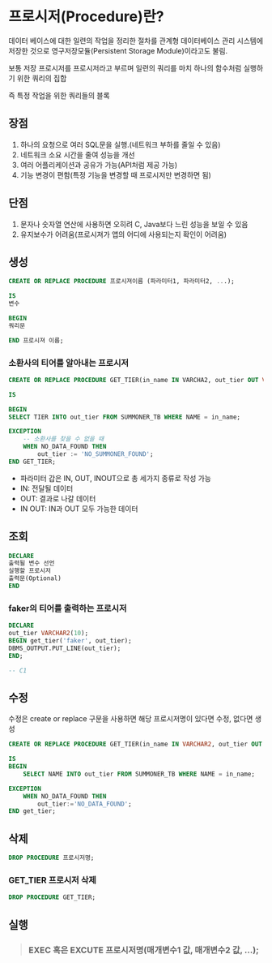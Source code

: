 # 프로시저(Procedure)란?
데이터 베이스에 대한 일련의 작업을 정리한 절차를 관계형 데이터베이스 관리 시스템에 저장한 것으로 영구저장모듈(Persistent Storage Module)이라고도 불림.


보통 저장 프로시저를 프로시저라고 부르며 일련의 쿼리를 마치 하나의 함수처럼 실행하기 위한 쿼리의 집합

즉 특정 작업을 위한 쿼리들의 블록

## 장점

1. 하나의 요청으로 여러 SQL문을 실행.(네트워크 부하를 줄일 수 있음)
2. 네트워크 소요 시간을 줄여 성능을 개선
3. 여러 어플리케이션과 공유가 가능(API처럼 제공 가능)
4. 기능 변경이 편함(특정 기능을 변경할 때 프로시저만 변경하면 됨)

## 단점

1. 문자나 숫자열 연산에 사용하면 오히려 C, Java보다 느린 성능을 보일 수 있음
2. 유지보수가 어려움(프로시져가 앱의 어디에 사용되는지 확인이 어려움)

## 생성
```sql
CREATE OR REPLACE PROCEDURE 프로시져이름 (파라미터1, 파라미터2, ...);

IS 
변수

BEGIN
쿼리문

END 프로시져 이름;
```

### 소환사의 티어를 알아내는 프로시저
``` sql 
CREATE OR REPLACE PROCEDURE GET_TIER(in_name IN VARCHA2, out_tier OUT VARCHAR2)

IS 

BEGIN
SELECT TIER INTO out_tier FROM SUMMONER_TB WHERE NAME = in_name;

EXCEPTION
    -- 소환사를 찾을 수 없을 때
    WHEN NO_DATA_FOUND THEN
        out_tier := 'NO_SUMMONER_FOUND';
END GET_TIER;
```

- 파라미터 갑은 IN, OUT, INOUT으로 총 세가지 종류로 작성 가능
- IN: 전달될 데이터
- OUT: 결과로 나갈 데이터
- IN OUT: IN과 OUT 모두 가능한 데이터

## 조회
```sql
DECLARE
출력될 변수 선언
실행할 프로시저
출력문(Optional)
END
```

### faker의 티어를 출력하는 프로시저
```sql
DECLARE
out_tier VARCHAR2(10);
BEGIN get_tier('faker', out_tier);
DBMS_OUTPUT.PUT_LINE(out_tier);
END;

-- C1
```

## 수정
수정은 create or replace 구문을 사용하면 해당 프로시저명이 있다면 수정, 없다면 생성

```sql
CREATE OR REPLACE PROCEDURE GET_TIER(in_name IN VARCHAR2, out_tier OUT VARCHAR2)

IS
BEGIN
    SELECT NAME INTO out_tier FROM SUMMONER_TB WHERE NAME = in_name;

EXCEPTION
    WHEN NO_DATA_FOUND THEN
        out_tier:='NO_DATA_FOUND';
END get_tier;
```

## 삭제
```sql
DROP PROCEDURE 프로시저명;
```
### GET_TIER 프로시저 삭제
```sql
DROP PROCEDURE GET_TIER;
```

## 실행
> ### EXEC 혹은 EXCUTE 프로시저명(매개변수1 값, 매개변수2 값, ...);